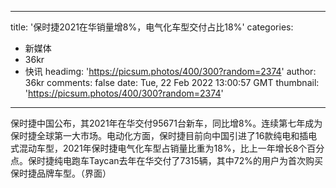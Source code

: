 
---
title: '保时捷2021在华销量增8%，电气化车型交付占比18%'
categories: 
 - 新媒体
 - 36kr
 - 快讯
headimg: 'https://picsum.photos/400/300?random=2374'
author: 36kr
comments: false
date: Tue, 22 Feb 2022 13:00:57 GMT
thumbnail: 'https://picsum.photos/400/300?random=2374'
---

<div>   
保时捷中国公布，其2021年在华交付95671台新车，同比增8%。连续第七年成为保时捷全球第一大市场。电动化方面，保时捷目前向中国引进了16款纯电和插电式混动车型，2021年保时捷电气化车型占销量比重为18%，比上一年增长8个百分点。保时捷纯电跑车Taycan去年在华交付了7315辆，其中72%的用户为首次购买保时捷品牌车型。（界面）  
</div>
            